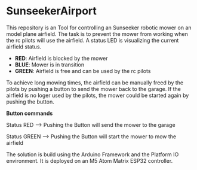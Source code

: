 # SunseekerAirport

This repository is an Tool for controlling an Sunseeker robotic mower on an model plane airfield. The task is to prevent the mower from working when the rc pilots will use the airfield. A status LED is visualizing the current airfield status. 

* **RED**: Airfield is blocked by the mower
* **BLUE**: Mower is in transition
* **GREEN**: Airfield is free and can be used by the rc pilots

To achieve long mowing times, the airfield can be manually freed by the pilots by pushing a button to send the mower back to the garage. If the airfield is no loger used by the pilots, the mower could be started again by pushing the button.

**Button commands**

Status RED --> Pushing the Button will send the mower to the garage

Status GREEN --> Pushing the Button will start the mower to mow the airfield

The solution is build using the Arduino Framework and the Platform IO environment. It is deployed on an M5 Atom Matrix ESP32 controller. 

